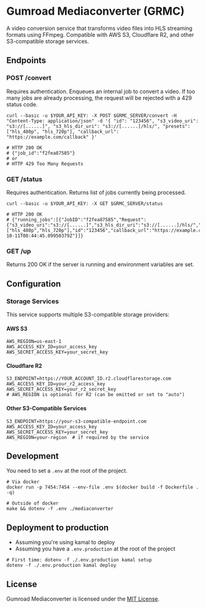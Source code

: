 # Gumroad Mediaconverter (GRMC)

A video conversion service that transforms video files into HLS streaming formats using FFmpeg. Compatible with AWS S3, Cloudflare R2, and other S3-compatible storage services.

## Endpoints

### POST /convert

Requires authentication. Enqueues an internal job to convert a video.
If too many jobs are already processing, the request will be rejected with a 429 status code.

```shell
curl --basic -u $YOUR_API_KEY: -X POST $GRMC_SERVER/convert -H "Content-Type: application/json" -d '{ "id": "123456", "s3_video_uri": "s3://[......]", "s3_hls_dir_uri": "s3://[......]/hls/", "presets": ["hls_480p", "hls_720p"], "callback_url": "https://example.com/callback" }'

# HTTP 200 OK
# {"job_id":"f2fea87585"}
# or
# HTTP 429 Too Many Requests
```

### GET /status

Requires authentication. Returns list of jobs currently being processed.

```shell
curl --basic -u $YOUR_API_KEY: -X GET $GRMC_SERVER/status

# HTTP 200 OK
# {"running_jobs":[{"JobID":"f2fea87585","Request":{"s3_video_uri":"s3://[......]","s3_hls_dir_uri":"s3://[......]/hls/","presets":["hls_480p","hls_720p"],"id":"123456","callback_url":"https://example.com/callback"},"Status":"processing","ErrorMsg":"","StartTime":"2024-10-11T08:44:45.09950379Z"}]}
```

### GET /up

Returns 200 OK if the server is running and environment variables are set.

## Configuration

### Storage Services

This service supports multiple S3-compatible storage providers:

#### AWS S3
```env
AWS_REGION=us-east-1
AWS_ACCESS_KEY_ID=your_access_key
AWS_SECRET_ACCESS_KEY=your_secret_key
```

#### Cloudflare R2
```env
S3_ENDPOINT=https://YOUR_ACCOUNT_ID.r2.cloudflarestorage.com
AWS_ACCESS_KEY_ID=your_r2_access_key
AWS_SECRET_ACCESS_KEY=your_r2_secret_key
# AWS_REGION is optional for R2 (can be omitted or set to "auto")
```

#### Other S3-Compatible Services
```env
S3_ENDPOINT=https://your-s3-compatible-endpoint.com
AWS_ACCESS_KEY_ID=your_access_key
AWS_SECRET_ACCESS_KEY=your_secret_key
AWS_REGION=your-region  # if required by the service
```

## Development

You need to set a `.env` at the root of the project.

```shell
# Via docker
docker run -p 7454:7454 --env-file .env $(docker build -f Dockerfile . -q)

# Outside of docker
make && dotenv -f .env ./mediaconverter
```

## Deployment to production

- Assuming you're using kamal to deploy
- Assuming you have a `.env.production` at the root of the project

```shell
# First time: dotenv -f ./.env.production kamal setup
dotenv -f ./.env.production kamal deploy
```

## License

Gumroad Mediaconverter is licensed under the [MIT License](LICENSE.md).
